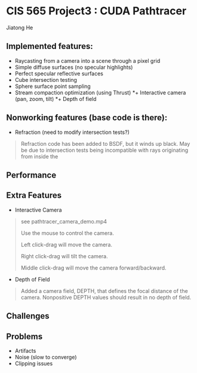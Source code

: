 CIS 565 Project3 : CUDA Pathtracer
===================
Jiatong He

Implemented features:
--------------------
* Raycasting from a camera into a scene through a pixel grid
* Simple diffuse surfaces (no specular highlights)
* Perfect specular reflective surfaces
* Cube intersection testing
* Sphere surface point sampling
* Stream compaction optimization (using Thrust)
*+ Interactive camera (pan, zoom, tilt)
*+ Depth of field

Nonworking features (base code is there):
-----------------------------------------
* Refraction (need to modify intersection tests?)
> Refraction code has been added to BSDF, but it winds up black.  May be due to intersection tests being incompatible with rays originating from inside the 

Performance
-----------

Extra Features
--------------
* Interactive Camera

> see pathtracer_camera_demo.mp4
>
> Use the mouse to control the camera.
>
> Left click-drag will move the camera.
>
> Right click-drag will tilt the camera.
>
> Middle click-drag will move the camera forward/backward.

* Depth of Field

> Added a camera field, DEPTH, that defines the focal distance of the camera.  Nonpositive DEPTH values should result in no depth of field.

Challenges
----------

Problems
--------
* Artifacts
* Noise (slow to converge)
* Clipping issues
